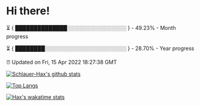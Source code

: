# Hi there!

⏳ { ██████████████░░░░░░░░░░░░░░░░ } - 49.23% - Month progress

⏳ { ████████░░░░░░░░░░░░░░░░░░░░░░ } - 28.70% - Year progress

⏰ Updated on Fri, 15 Apr 2022 18:27:38 GMT


[![Schlauer-Hax's github stats](https://github-readme-stats.vercel.app/api?username=Schlauer-Hax&show_icons=true&theme=dark&count_private=true)](https://github.com/Schlauer-Hax)


[![Top Langs](https://github-readme-stats.vercel.app/api/top-langs/?username=Schlauer-Hax&layout=compact&theme=dark)](https://github.com/Schlauer-Hax?tab=repositories)


[![Hax's wakatime stats](https://github-readme-stats.vercel.app/api/wakatime?username=Hax&theme=dark)](https://wakatime.com/@Hax)

